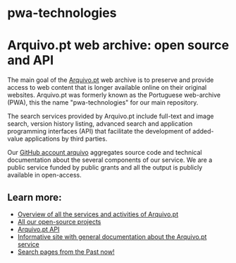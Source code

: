 # pwa-technologies

# Arquivo.pt web archive: open source and API

The main goal of the [Arquivo.pt](http://www.arquivo.pt) web archive is to preserve and provide access to web content that is longer available online on their original websites. Arquivo.pt was formerly known as the Portuguese web-archive (PWA), this the name "pwa-technologies" for our main repository.

The search services provided by Arquivo.pt include full-text and image search, version history listing, advanced search and application programming interfaces (API) that facilitate the development of added-value applications by third parties. 

Our [GitHub account arquivo](https://github.com/arquivo/) aggregates source code and technical documentation about the several components of our service. We are a public service funded by public grants and all the output is publicly available in open-access.

## Learn more:
* [Overview of all the services and activities of Arquivo.pt](https://github.com/arquivo/pwa-technologies/wiki/Arquivo.pt-in-a-nutshell:-overview-of-services-and-activities)
* [All our open-source projects](https://github.com/arquivo?tab=repositories)
* [Arquivo.pt API](http://arquivo.pt/api)
* [Informative site with general documentation about the Arquivo.pt service](http://sobre.arquivo.pt/en/)
* [Search pages from the Past now!](http://arquivo.pt/?l=en)
